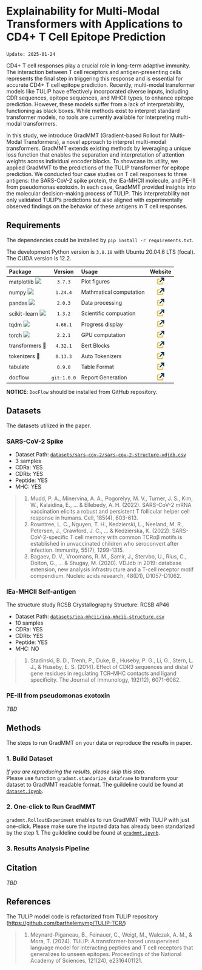# Explainability for Multi-Modal Transformers with Applications to CD4+ T Cell Epitope Prediction

`Update: 2025-01-24`

CD4+ T cell responses play a crucial role in long-term adaptive immunity. The interaction between T cell receptors and antigen-presenting cells represents the final step in triggering this response and is essential for accurate CD4+ T cell epitope prediction. Recently, multi-modal transformer models like TULIP have effectively incorporated diverse inputs, including CDR sequences, epitope sequences, and MHCII types, to enhance epitope prediction. However, these models suffer from a lack of interpretability, functioning as black boxes. While methods exist to interpret standard transformer models, no tools are currently available for interpreting multi-modal transformers.

In this study, we introduce GradMMT (Gradient-based Rollout for Multi-Modal Transformers), a novel approach to interpret multi-modal transformers. GradMMT extends existing methods by leveraging a unique loss function that enables the separation and interpretation of attention weights across individual encoder blocks. To showcase its utility, we applied GradMMT to the predictions of the TULIP transformer for epitope prediction. We conducted four case studies on T cell responses to three antigens: the SARS-CoV-2 spike protein, the IEa-MHCII molecule, and PE-III from pseudomonas exotoxin. In each case, GradMMT provided insights into the molecular decision-making process of TULIP. This interpretability not only validated TULIP’s predictions but also aligned with experimentally observed findings on the behavior of these antigens in T cell responses.

## Requirements
The dependencies could be installed by `pip install -r requirements.txt`.

The development Python version is `3.8.18` with Ubuntu 20.04.6 LTS (focal). The CUDA version is 12.2.

|Package|Version|Usage|Website|
|:------|:-----:|:----|:-----:|
|matplotlib <img src="https://matplotlib.org/_static/logo_light.svg" width="54pt">|`3.7.3`|Plot figures|[<img src="/imgs/icons/link.png" width="20pt">](https://matplotlib.org/)|
|numpy <img src="https://numpy.org/images/logo.svg" width="16pt">|`1.24.4`|Mathmatical computation|[<img src="/imgs/icons/link.png" width="20pt">](https://numpy.org/)|
|pandas <img src="https://pandas.pydata.org/docs/_static/pandas.svg" width="52pt">|`2.0.3`|Data processing|[<img src="/imgs/icons/link.png" width="20pt">](https://pandas.pydata.org/)|
|scikit-learn <img src="https://scikit-learn.org/stable/_static/scikit-learn-logo-small.png" width="42pt">|`1.3.2`|Scientific compuation|[<img src="/imgs/icons/link.png" width="20pt">](https://scikit-learn.org/stable/)|
|tqdm <img src="https://tqdm.github.io/img/logo-trans.gif" width="8pt">|`4.66.1`|Progress display|[<img src="/imgs/icons/link.png" width="20pt">](https://tqdm.github.io/docs/tqdm/)|
|torch <img src="https://pytorch.org/assets/images/logo-icon.svg" width="16pt">|`2.2.1`|GPU computation|[<img src="/imgs/icons/link.png" width="20pt">](https://pytorch.org/)|
|transformers 🤗|`4.32.1`|Bert Blocks|[<img src="/imgs/icons/link.png" width="20pt">](https://huggingface.co/docs/transformers/index)|
|tokenizers 🤗|`0.13.3`|Auto Tokenizers|[<img src="/imgs/icons/link.png" width="20pt">](https://huggingface.co/docs/tokenizers/index)|
|tabulate |`0.9.0`|Table Format|[<img src="/imgs/icons/link.png" width="20pt">](https://pypi.org/project/tabulate/)|
|docflow |`git:1.0.0`|Report Generation|[<img src="/imgs/icons/link.png" width="20pt">](https://github.com/Jiarui0923/DocFlow)|

**NOTICE**: `DocFlow` should be installed from GitHub repository.

## Datasets
The datasets utilized in the paper.

### SARS-CoV-2 Spike
- Dataset Path: [`datasets/sars-cov-2/sars-cov-2-structure-vdjdb.csv`](datasets/sars-cov-2/sars-cov-2-structure-vdjdb.csv)
- 3 samples
- CDRa: YES
- CDRb: YES
- Peptide: YES
- MHC: YES

> 1. Mudd, P. A., Minervina, A. A., Pogorelyy, M. V., Turner, J. S., Kim, W., Kalaidina, E., ... & Ellebedy, A. H. (2022). SARS-CoV-2 mRNA vaccination elicits a robust and persistent T follicular helper cell response in humans. Cell, 185(4), 603-613.
> 2. Rowntree, L. C., Nguyen, T. H., Kedzierski, L., Neeland, M. R., Petersen, J., Crawford, J. C., ... & Kedzierska, K. (2022). SARS-CoV-2-specific T cell memory with common TCRαβ motifs is established in unvaccinated children who seroconvert after infection. Immunity, 55(7), 1299-1315.
> 3. Bagaev, D. V., Vroomans, R. M., Samir, J., Stervbo, U., Rius, C., Dolton, G., ... & Shugay, M. (2020). VDJdb in 2019: database extension, new analysis infrastructure and a T-cell receptor motif compendium. Nucleic acids research, 48(D1), D1057-D1062.

### IEa-MHCII Self-antigen

The structure study RCSB Crystallography Structure: RCSB 4P46

- Dataset Path: [`datasets/iea-mhcii/iea-mhcii-structure.csv`](datasets/iea-mhcii/iea-mhcii-structure.csv)
- 10 samples
- CDRa: YES
- CDRb: YES
- Peptide: YES
- MHC: NO

> 1. Stadinski, B. D., Trenh, P., Duke, B., Huseby, P. G., Li, G., Stern, L. J., & Huseby, E. S. (2014). Effect of CDR3 sequences and distal V gene residues in regulating TCR–MHC contacts and ligand specificity. The Journal of Immunology, 192(12), 6071-6082.

### PE-III from pseudomonas exotoxin
_TBD_

## Methods
The steps to run GradMMT on your data or reproduce the results in paper.
### 1. Build Dataset
_If you are reproducing the results, please skip this step._  
Please use function `gradmmt.standarize_dataframe` to transform your dataset to GradMMT readable format. The guildeline could be found at [`dataset.ipynb`](dataset.ipynb).
### 2. One-click to Run GradMMT
`gradmmt.RolloutExperiment` enables to run GradMMT with TULIP with just one-click. Please make sure the inputed data has already been standarized by the step 1.
The guildeline could be found at [`gradmmt.ipynb`](gradmmt.ipynb).

### 3. Results Analysis Pipeline

## Citation
_TBD_

## References
The TULIP model code is refactorized from TULIP repository (https://github.com/barthelemymp/TULIP-TCR/)

> 1. Meynard-Piganeau, B., Feinauer, C., Weigt, M., Walczak, A. M., & Mora, T. (2024). TULIP: A transformer-based unsupervised language model for interacting peptides and T cell receptors that generalizes to unseen epitopes. Proceedings of the National Academy of Sciences, 121(24), e2316401121.